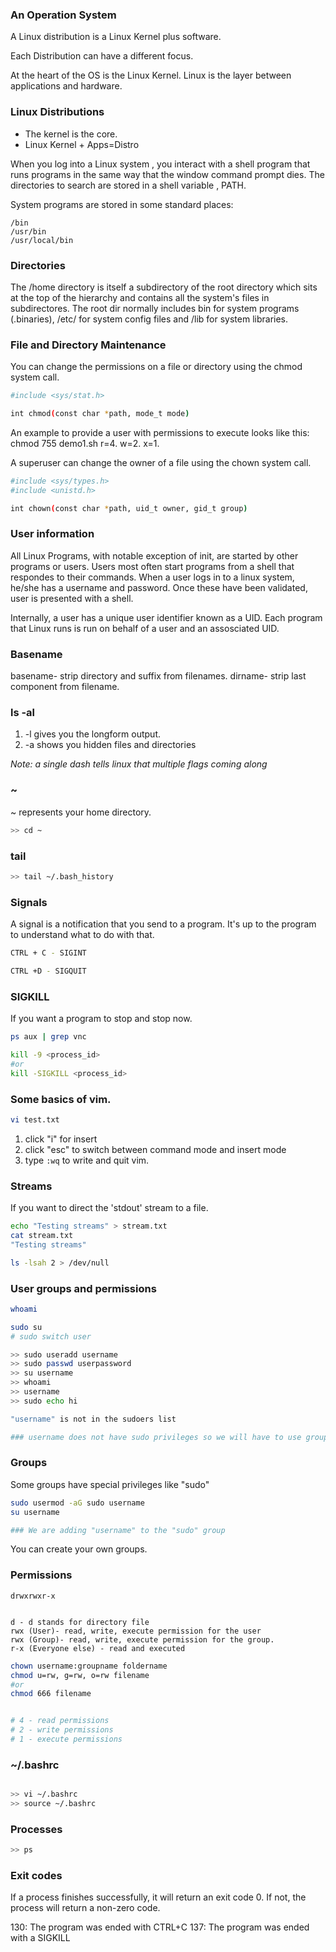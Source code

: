 ### An Operation System

A Linux distribution is a Linux Kernel
plus software.

Each Distribution can have a different focus.

At the heart of the OS is the Linux Kernel.
Linux is the layer between applications
and hardware.

### Linux Distributions

- The kernel is the core.
- Linux Kernel + Apps=Distro

When you log into a Linux system , you interact with a shell program that runs programs in the same way that the window command prompt dies. The directories to search are stored in a shell variable , PATH.

System programs are stored in some standard places:

```
/bin
/usr/bin
/usr/local/bin

```

### Directories

The /home directory is itself a subdirectory of the root directory which sits at the top of the hierarchy and contains all the system's files in subdirectores.
The root dir normally includes bin for system programs (.binaries), /etc/ for system config files and /lib for system libraries.

### File and Directory Maintenance

You can change the permissions on a file or directory using the chmod system call.

```bash
#include <sys/stat.h>

int chmod(const char *path, mode_t mode)

```

An example to provide a user with permissions to execute looks like this: chmod 755 demo1.sh
r=4.
w=2.
x=1.

A superuser can change the owner of a file using the chown system call.

```bash
#include <sys/types.h>
#include <unistd.h>

int chown(const char *path, uid_t owner, gid_t group)
```

### User information

All Linux Programs, with notable exception of init, are started by other programs or users. Users most often start programs from a shell that respondes to their commands. When a user logs in to a linux system, he/she has a username and password. Once these have been validated, user is presented with a shell.

Internally, a user has a unique user identifier known as a UID. Each program that Linux runs is run on behalf of a user and an assosciated UID.

### Basename

basename- strip directory and suffix from filenames.
dirname- strip last component from filename.

### ls -al

1. -l gives you the longform output.
2. -a shows you hidden files and directories

_Note: a single dash tells linux that multiple flags coming along_

### ~

~ represents your home directory.

```bash
>> cd ~

```

### tail

```bash
>> tail ~/.bash_history

```

### Signals

A signal is a notification that you send to a program. It's up to
the program to understand what to do with that.

```bash
CTRL + C - SIGINT

CTRL +D - SIGQUIT


```

### SIGKILL

If you want a program to stop and stop now.

```bash
ps aux | grep vnc

kill -9 <process_id>
#or
kill -SIGKILL <process_id>

```

### Some basics of vim.

```bash
vi test.txt

```

1. click "i" for insert
2. click "esc" to switch between command mode and insert mode
3. type `:wq` to write and quit vim.

### Streams

If you want to direct the 'stdout' stream to a file.

```bash
echo "Testing streams" > stream.txt
cat stream.txt
"Testing streams"
```

```bash
ls -lsah 2 > /dev/null
```

### User groups and permissions

```bash
whoami

sudo su
# sudo switch user

>> sudo useradd username
>> sudo passwd userpassword
>> su username
>> whoami
>> username
>> sudo echo hi

"username" is not in the sudoers list

### username does not have sudo privileges so we will have to use groups

```

### Groups

Some groups have special privileges like "sudo"

```bash
sudo usermod -aG sudo username
su username

### We are adding "username" to the "sudo" group
```

You can create your own groups.

### Permissions

```
drwxrwxr-x


d - d stands for directory file
rwx (User)- read, write, execute permission for the user
rwx (Group)- read, write, execute permission for the group.
r-x (Everyone else) - read and executed
```

```bash
chown username:groupname foldername
chmod u=rw, g=rw, o=rw filename
#or
chmod 666 filename


# 4 - read permissions
# 2 - write permissions
# 1 - execute permissions
```

### ~/.bashrc

```bash

>> vi ~/.bashrc
>> source ~/.bashrc

```

### Processes

```bash
>> ps
```

### Exit codes

If a process finishes successfully, it will return an exit code 0.
If not, the process will return a non-zero code.

130: The program was ended with CTRL+C
137: The program was ended with a SIGKILL






